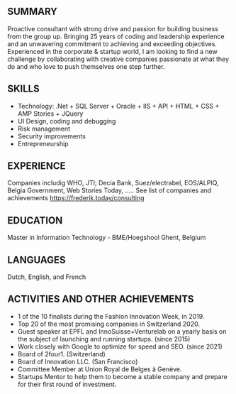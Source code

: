## SUMMARY
Proactive consultant with strong drive and passion for building business from the group up. Bringing 25 years of coding and leadership experience and an unwavering commitment to achieving and exceeding objectives. Experienced in the corporate & startup world, I am looking to find a new challenge by collaborating with creative companies passionate at what they do and who love to push themselves one step further.

## SKILLS
* Technology: .Net + SQL Server + Oracle + IIS + API + HTML + CSS + AMP Stories + JQuery
* UI Design, coding and debugging
* Risk management
* Security improvements
* Entrepreneurship

## EXPERIENCE
Companies includig WHO, JTI; Decia Bank, Suez/electrabel, EOS/ALPIQ, Belgia Government, Web Stories Today, .....
See list of companies and achievements <https://frederik.today/consulting>

## EDUCATION
Master in Information Technology - BME/Hoegshool Ghent, Belgium

## LANGUAGES
Dutch, English, and French

## ACTIVITIES AND OTHER ACHIEVEMENTS
* 1 of the 10 finalists during the Fashion Innovation Week, in 2019.
* Top 20 of the most promising companies in Switzerland 2020.
* Guest speaker at EPFL and InnoSuisse+Venturelab on a yearly basis on the subject of launching and running startups. (since 2015)
* Work closely with Google to optimize for speed and SEO. (since 2021)
* Board of 2four1. (Switzerland)
* Board of Innovation LLC. (San Francisco)
* Committee Member at Union Royal de Belges à Genève.
* Startups Mentor to help them to become a stable company and prepare for their first round of investment.
